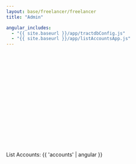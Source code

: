 ```yaml
---
layout: base/freelancer/freelancer
title: "Admin"

angular_includes:
  - "{{ site.baseurl }}/app/tractdbConfig.js"
  - "{{ site.baseurl }}/app/listAccountsApp.js"
---
```


<br/>
<br/>
<br/>
<br/>
<br/>
<br/>
<br/>
<br/>
<br/>
<br/>
<br/>
<br/>
<br/>
<br/>
<br/>

<div ng-app="listAccountsApp" ng-controller="listAccountsController" ng-strict-di>
  <div class="base-content">
    <p id="list-accounts">List Accounts: {{ 'accounts' | angular }}</p>
  </div>
</div>
